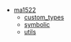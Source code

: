 * [ma1522](ma1522/__init__.md)
    * [custom_types](ma1522/custom_types.md)
    * [symbolic](ma1522/symbolic.md)
    * [utils](ma1522/utils.md)

